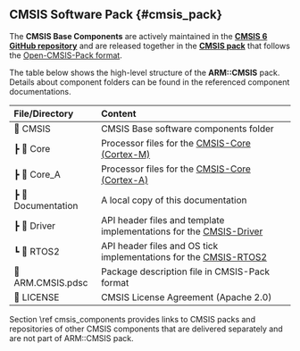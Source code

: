 ## CMSIS Software Pack {#cmsis_pack}

The **CMSIS Base Components** are actively maintained in the [**CMSIS 6 GitHub repository**](https://github.com/ARM-software/CMSIS_6) and are released together in the [**CMSIS pack**](https://www.keil.arm.com/packs/cmsis-arm/) that follows the [Open-CMSIS-Pack format](https://open-cmsis-pack.github.io/Open-CMSIS-Pack-Spec/main/html/index.html).

The table below shows the high-level structure of the **ARM::CMSIS** pack. Details about component folders can be found in the referenced component documentations.

File/Directory        | Content
:---------------------|:-------------------
📂 CMSIS               | CMSIS Base software components folder
   ┣ 📂 Core           | Processor files for the [CMSIS-Core (Cortex-M)](../Core/index.html)
   ┣ 📂 Core_A         | Processor files for the [CMSIS-Core (Cortex-A)](../Core_A/index.html)
   ┣ 📂 Documentation  | A local copy of this documentation
   ┣ 📂 Driver         | API header files and template implementations for the [CMSIS-Driver](../Driver/index.html)
   ┗ 📂 RTOS2          | API header files and OS tick implementations for the [CMSIS-RTOS2](../RTOS2/index.html)
📄 ARM.CMSIS.pdsc      | Package description file in CMSIS-Pack format
📄 LICENSE             | CMSIS License Agreement (Apache 2.0)

Section \ref cmsis_components provides links to CMSIS packs and repositories of other CMSIS components that are delivered separately and are not part of ARM::CMSIS pack.
